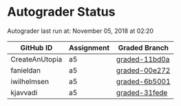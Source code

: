 # Autograder Status
Autograder last run at: November 05, 2018 at 02:20

| GitHub ID | Assignment | Graded Branch |
|-----------|------------|---------------|
| CreateAnUtopia | a5 | [graded-11bd0a](https://github.com/Fall2018COMP401-001/a5-CreateAnUtopia/tree/graded-11bd0a) | 
| fanieldan | a5 | [graded-00e272](https://github.com/Fall2018COMP401-001/a5-fanieldan/tree/graded-00e272) | 
| iwilhelmsen | a5 | [graded-6b5001](https://github.com/Fall2018COMP401-001/a5-iwilhelmsen/tree/graded-6b5001) | 
| kjavvadi | a5 | [graded-31fede](https://github.com/Fall2018COMP401-001/a5-kjavvadi/tree/graded-31fede) | 
